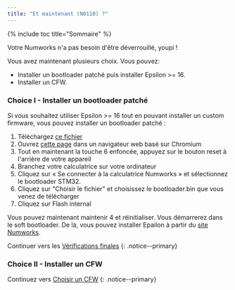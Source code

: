 ```yaml
---
title: "Et maintenant (N0110) ?"
---
```


{% include toc title="Sommaire" %}

Votre Numworks n'a pas besoin d'être déverrouillé, youpi !

Vous avez maintenant plusieurs choix. Vous pouvez:
- Installer un bootloader patché puis installer Epsilon >= 16.
- Installer un CFW.

### Choice I - Installer un bootloader patché

Si vous souhaitez utiliser Epsilon >= 16 tout en pouvant installer un custom firmware,
vous pouvez installer un bootloader patché :
1. Téléchargez [ce fichier](https://phi.getomega.dev/install/bootloader.bin)
2. Ouvrez [cette page](https://ti-planet.github.io/webdfu_numworks/n0110/) dans un navigateur web basé sur Chromium
3. Tout en maintenant la touche 6 enfoncée, appuyez sur le bouton reset à l'arrière de votre appareil
4. Branchez votre calculatrice sur votre ordinateur
5. Cliquez sur « Se connecter à la calculatrice Numworks » et sélectionnez le bootloader STM32.
6. Cliquez sur "Choisir le fichier" et choisissez le bootloader.bin que vous venez de télécharger
7. Cliquez sur Flash internal

Vous pouvez maintenant maintenir 4 et réinitialiser. Vous démarrerez dans le soft bootloader. De là, vous pouvez installer Epailon à partir du [site Numworks](https://my.numworks.com/devices/upgrade).

Continuer vers les [Vérifications finales](final-checks)
{: .notice--primary}

### Choice II - Installer un CFW

Continuez vers [Choisir un CFW](choose-a-cfw)
{: .notice--primary}
